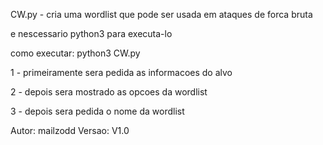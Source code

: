 CW.py - cria uma wordlist que pode ser usada em ataques de forca bruta

e nescessario python3 para executa-lo

como executar: python3 CW.py

1 - primeiramente sera pedida as informacoes do alvo

2 - depois sera mostrado as opcoes da wordlist

3 - depois sera pedida o nome da wordlist

Autor: mailzodd Versao: V1.0

